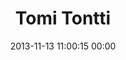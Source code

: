 ---
title: "Tomi Tontti"
date: 2013-11-13 11:00:15 00:00
permalink: /biftommy
twitter: ""
likes: [69,66]
id: 2099
gravatar: "http://www.gravatar.com/avatar/741357136a446b9e6c0f4c5caecde124"
---